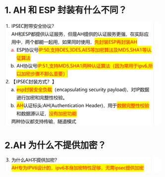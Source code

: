 # 1. AH 和 ESP 封装有什么不同？

![alt text](images/面试题---AH和ESP封装/image.png)

# 2.AH 为什么不提供加密？

![alt text](images/面试题---AH和ESP封装/image-1.png)
